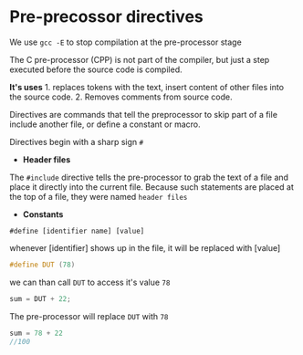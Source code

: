 # Pre-precossor directives

We use `gcc -E` to stop compilation at the pre-processor stage

The C pre-processor (CPP) is not part of the compiler, but just a step executed before the source code is compiled.

**It's uses**
	1. replaces tokens with the text, insert content of other files into the source code.
	2. Removes comments from source code.

Directives are commands that tell the preprocessor to skip part of a file include another file, or define a constant or macro.

Directives begin with a sharp sign `#` 

- **Header files**

The `#include` directive tells the pre-processor to grab the text of a file and place it directly into the current file. Because such statements are placed at the top of a file, they were named `header files`

- **Constants**

``#define [identifier name] [value]``

whenever [identifier] shows up in the file, it will be replaced with [value]

```h
#define DUT (78)
```
we can than call ``DUT`` to access it's value `78`

```c
sum = DUT + 22;
```
The pre-processor will replace `DUT` with ``78``

```c
sum = 78 + 22
//100
```


